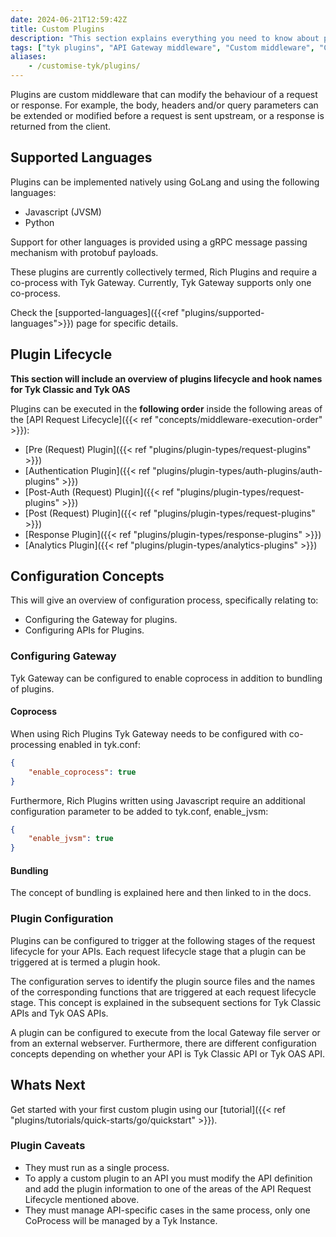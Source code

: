 ```yaml
---
date: 2024-06-21T12:59:42Z
title: Custom Plugins
description: "This section explains everything you need to know about plugins. This page gives plugins overview and provides links to the appropriate documentation."
tags: ["tyk plugins", "API Gateway middleware", "Custom middleware", "Custom API request"]
aliases:
    - /customise-tyk/plugins/
---
```


Plugins are custom middleware that can modify the behaviour of a request or response. For example, the body, headers and/or query parameters can be extended or modified before a request is sent upstream, or a response is returned from the client. 

## Supported Languages

Plugins can be implemented natively using GoLang and using the following languages:

- Javascript (JVSM)
- Python

Support for other languages is provided using a gRPC message passing mechanism with protobuf payloads.

These plugins are currently collectively termed, Rich Plugins and require a co-process with Tyk Gateway. Currently, Tyk Gateway supports only one co-process.

Check the [supported-languages]({{<ref "plugins/supported-languages">}}) page for specific details.


## Plugin Lifecycle

**This section will include an overview of plugins lifecycle and hook names for Tyk Classic and Tyk OAS**

Plugins can be executed in the **following order** inside the following areas of the [API Request Lifecycle]({{< ref "concepts/middleware-execution-order" >}}):

- [Pre (Request) Plugin]({{< ref "plugins/plugin-types/request-plugins" >}})
- [Authentication Plugin]({{< ref "plugins/plugin-types/auth-plugins/auth-plugins" >}})
- [Post-Auth (Request) Plugin]({{< ref "plugins/plugin-types/request-plugins" >}})
- [Post (Request) Plugin]({{< ref "plugins/plugin-types/request-plugins" >}})
- [Response Plugin]({{< ref "plugins/plugin-types/response-plugins" >}})
- [Analytics Plugin]({{< ref "plugins/plugin-types/analytics-plugins" >}})

<!-- 
TODO Table goes here to highlight these stages and the corresponding names for Tyk Classic 
and Tyk OAS
-->

## Configuration Concepts

This will give an overview of configuration process, specifically relating to:

- Configuring the Gateway for plugins.
- Configuring APIs for Plugins.

### Configuring Gateway

Tyk Gateway can be configured to enable coprocess in addition to bundling of plugins.

#### Coprocess

When using Rich Plugins Tyk Gateway needs to be configured with co-processing enabled in tyk.conf:

```json
{
    "enable_coprocess": true
}
```

Furthermore, Rich Plugins written using Javascript require an additional configuration parameter to be added to tyk.conf, enable_jvsm:


```json
{
    "enable_jvsm": true
}
```

#### Bundling

The concept of bundling is explained here and then linked to in the docs.

### Plugin Configuration

Plugins can be configured to trigger at the following stages of the request lifecycle for your APIs. Each request lifecycle stage that a plugin can be triggered at is termed a plugin hook.

The configuration serves to identify the plugin source files and the names of the corresponding functions that are triggered at each request lifecycle stage. This concept is explained in the subsequent sections for Tyk Classic APIs and Tyk OAS APIs.

A plugin can be configured to execute from the local Gateway file server or from an external webserver. Furthermore, there are different configuration concepts depending on whether your API is Tyk Classic API or Tyk OAS API.


## Whats Next

Get started with your first custom plugin using our [tutorial]({{< ref "plugins/tutorials/quick-starts/go/quickstart" >}}).

### Plugin Caveats

- They must run as a single process.
- To apply a custom plugin to an API you must modify the API definition and add the plugin information to one of the areas of the API Request Lifecycle mentioned above.
- They must manage API-specific cases in the same process, only one CoProcess will be managed by a Tyk Instance.
